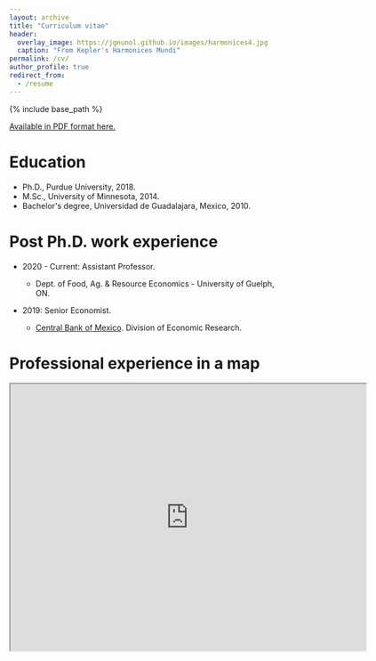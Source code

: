 ```yaml
---
layout: archive
title: "Curriculum vitae"
header:
  overlay_image: https://jgnunol.github.io/images/harmonices4.jpg
  caption: "From Kepler's Harmonices Mundi"
permalink: /cv/
author_profile: true
redirect_from:
  - /resume
---
```


{% include base_path %}

[Available in PDF format here.](https://jgnunol.github.io/files/CV.pdf)

Education
======
* Ph.D., Purdue University, 2018.
* M.Sc., University of Minnesota, 2014.
* Bachelor's degree, Universidad de Guadalajara, Mexico, 2010.

Post Ph.D. work experience
======
* 2020 - Current: Assistant Professor.
  * Dept. of Food, Ag. & Resource Economics - University of Guelph, ON.

* 2019: Senior Economist.
  * [Central Bank of Mexico](https://www.banxico.org.mx/indexen.html). Division of Economic Research.


Professional experience in a map
======

<iframe src="https://www.google.com/maps/d/embed?mid=1IuP01EtoMZPZ8oU_-3-BB82Amfax-oKc" width="640" height="480"></iframe>
